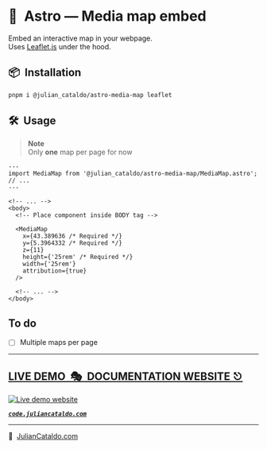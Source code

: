 # 🚀  Astro — Media map embed

Embed an interactive map in your webpage.  
Uses [Leaflet.js](https://leafletjs.com) under the hood.

## 📦  Installation

```sh
pnpm i @julian_cataldo/astro-media-map leaflet
```

## 🛠  Usage

> **Note**  
> Only **one** map per page for now

```astro
---
import MediaMap from '@julian_cataldo/astro-media-map/MediaMap.astro';
// ...
---
```

```astro
<!-- ... -->
<body>
  <!-- Place component inside BODY tag -->

  <MediaMap
    x={43.389636 /* Required */}
    y={5.3964332 /* Required */}
    z={11}
    height={'25rem' /* Required */}
    width={'25rem'}
    attribution={true}
  />

  <!-- ... -->
</body>
```

## To do

- [ ] Multiple maps per page

<div class="git-footer">

---

## [LIVE DEMO  🎭  DOCUMENTATION WEBSITE ⎋](https://code.juliancataldo.com/)

[![Live demo website](https://code.juliancataldo.com/poster.png)](https://code.juliancataldo.com)

**_[`code.juliancataldo.com`](https://code.juliancataldo.com/)_**

---

🔗  [JulianCataldo.com](https://www.juliancataldo.com/)

</div>
